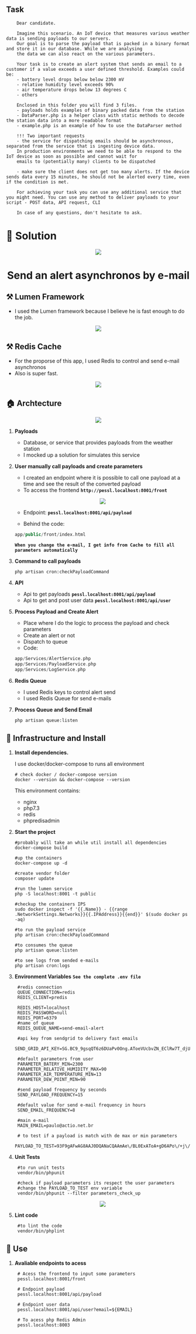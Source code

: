 ## Task

```
    Dear candidate.

    Imagine this scenario. An IoT device that measures various weather data is sending payloads to our servers. 
    Our goal is to parse the payload that is packed in a binary format and store it in our database. While we are analysing
    the data we can also react on the various parameters.

    Your task is to create an alert system that sends an email to a customer if a value exceeds a user defined threshold. Examples could be:
    - battery level drops below below 2300 mV
    - relative humidity level exceeds 90%
    - air temperature drops below 13 degrees C
    - others

    Enclosed in this folder you will find 3 files.
    - payloads holds examples of binary packed data from the station
    - DataParser.php is a helper class with static methods to decode the station data into a more readable format
    - example.php is an example of how to use the DataParser method

    !!! Two important requests
    - the service for dispatching emails should be asynchronous, separated from the service that is ingesting device data.
    In production environments we need to be able to respond to the IoT device as soon as possible and cannot wait for 
    emails to (potentially many) clients to be dispatched

    - make sure the client does not get too many alerts. If the device sends data every 15 minutes, he should not be alerted every time, even if the condition is met.

    For achieving your task you can use any additional service that you might need. You can use any method to deliver payloads to your script - POST data, API request, CLI

    In case of any questions, don't hesitate to ask.
```

# 🧠 Solution 

<p align="center"><img src="https://www.metos.at/wp-content/uploads/2020/06/Pessl-Logo_metos_homepage.jpg"></p>
<h1 align="center"> Send an alert asynchronos by e-mail</h1>


## ⚒ Lumen Framework

- I used the Lumen framework because I believe he is fast enough to do the job.
<p align="center"><img src="https://res.cloudinary.com/prra/image/upload/v1599065168/benchmark-microframework_l365r6.png"></p>

## ⚒ Redis Cache
- For the proporse of this app, I used Redis to control and send e-mail asynchronos
- Also is super fast.
<p align="center">
<a href="https://stackshare.io/stackups/amazon-sqs-vs-redis">
    <img src="https://res.cloudinary.com/prra/image/upload/v1599175341/redisvxAWS_qlyaax.png">
</a>
</p>

## 🏠 Archtecture
<p align="center">
<a href="#">
    <img src="https://res.cloudinary.com/prra/image/upload/v1599175839/arch_ydoirt.png">
</a>
</p>

1.  **Payloads**

    - Database, or service that provides payloads from the weather station
    - I mocked up a solution for simulates this service
    
2.  **User manually call payloads and create parameters**
    
    - I created an endpoint where it is possible to call one payload at a time and see the result of the converted payload
    - To access the frontend **`http://pessl.localhost:8001/front`**
    <p align="center">
    <img src="https://res.cloudinary.com/prra/image/upload/v1599240933/inicio_sini7s.gif">

    - Endpoint: **`pessl.localhost:8001/api/payload`**
    </p>

    - Behind the code:
    ```php
    app/public/front/index.html
    ```
    **`When you change the e-mail, I get info from Cache to fill all parameters automatically`**
    
2.  **Command to call payloads**

    ```shell
    php artisan cron:checkPayloadCommand
    ```
3.  **API**

    - Api to get payloads **`pessl.localhost:8001/api/payload`**
    - Api to get and post user data **`pessl.localhost:8001/api/user`** 

4.  **Process Payload and Create Alert**

    - Place where I do the logic to process the payload and check parameters 
    - Create an alert or not
    - Dispatch to queue
    - Code:
    ```php
    app/Services/AlertService.php
    app/Services/PayloadService.php
    app/Services/LogService.php
    ```

5.  **Redis Queue**

    - I used Redis keys to control alert send
    - I used Redis Queue for send e-mails

6.  **Process Queue and Send Email**

    ```shell
    php artisan queue:listen
    ```

## 🚀 Infrastructure and Install

1.  **Install dependencies.**

    I use docker/docker-compose to runs all environment 
     ```shell
    # check docker / docker-compose version
    docker --version && docker-compose --version
    ```
    This environment contains:
    - nginx
    - php7.3
    - redis
    - phpredisadmin

2. **Start the project**

    ```shell
    #probably will take an while util install all dependencies
    docker-compose build

    #up the containers
    docker-compose up -d

    #create vendor folder
    composer update

    #run the lumen service
    php -S localhost:8001 -t public

    #checkup the containers IPS
    sudo docker inspect -f '{{.Name}} - {{range .NetworkSettings.Networks}}{{.IPAddress}}{{end}}' $(sudo docker ps -aq) 

    #to run the payload service
    php artisan cron:checkPayloadCommand

    #to consumes the queue
    php artisan queue:listen

    #to see logs from sended e-mails
    php artisan cron:logs

    ```

3. **Environment Variables**
   **`See the complete .env file`** 
   ```shell
    #redis connection
    QUEUE_CONNECTION=redis
    REDIS_CLIENT=predis
    
    REDIS_HOST=localhost
    REDIS_PASSWORD=null
    REDIS_PORT=6379
    #name of queue
    REDIS_QUEUE_NAME=send-email-alert

    #api key from sendgrid to delivery fast emails
    SEND_GRID_API_KEY=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

    #default parameters from user
    PARAMETER_BATERY_MIN=2300
    PARAMETER_RELATIVE_HUMIDITY_MAX=90
    PARAMETER_AIR_TEMPERATURE_MIN=13
    PARAMETER_DEW_POINT_MIN=90
    
    #send payload frequency by seconds
    SEND_PAYLOAD_FREQUENCY=15

    #default value for send e-mail frequency in hours
    SEND_EMAIL_FREQUENCY=8

    #main e-mail
    MAIN_EMAIL=paulo@actio.net.br

    # to test if a payload is match with de max or min parameters
    PAYLOAD_TO_TEST=93F9gAFwAG8AAJ0DQANaCQAAmAe\/BL0ExAToA+gD6APo\/+j\/6P++BLwEAAAAAA8=
   ```

4. **Unit Tests**

    ```shell
     #to run unit tests
     vendor/bin/phpunit
 
     #check if payload parameters its respect the user parameters
     #change the PAYLOAD_TO_TEST env variable
     vendor/bin/phpunit --filter parameters_check_up
   ```
   <p align="center"><img src="https://res.cloudinary.com/prra/image/upload/v1599248368/ezgif-7-5262f84f3f35_hfs03c.gif"></p>

5. **Lint code**

    ```shell
     #to lint the code
     vendor/bin/phplint
   ```

## 💫 Use

1. **Avaliable endpoints to acess**

    ```shell
     # Acess the frontend to input some parameters
     pessl.localhost:8001/front
 
     # Endpoint payload
     pessl.localhost:8001/api/payload
 
     # Endpoint user data
     pessl.localhost:8001/api/user?email=${EMAIL}
 
     # To acess php Redis Admin
     pessl.localhost:8003
    
    ```
